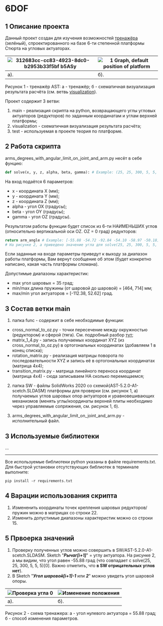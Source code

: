 # 6DOF

## 1 Описание проекта

Данный проект создан для изучения возможностей [тренажёра](https://auto-sys.su/products/astm/) (зелёный), спроектированного на базе 6-ти степенной платформы Стюрта на угловых актуаторах.

![312683cc-cc83-4923-8dc0-b2953b33f5bf b5ASy](https://user-images.githubusercontent.com/86445241/231889804-f48c49f6-d8e7-466a-b50d-0ffda538c0c9.jpg)|![1  Graph, default position of platform](https://user-images.githubusercontent.com/86445241/231886267-50940a10-0ec4-424c-b39e-7f0f63999aef.png)
---|---
а). | б).  <br />

Рисунок 1 - тренажёр AST: а - тренажёр; б - схематичная визуализация результата расчёта (см. ветвь [visualization](https://github.com/LiDline/6DOF/tree/visualization)).

 Проект содержит 3 ветви:
1. main - реализация скрипта на python, возвращающего углы угловых актуаторов (редукторов) по заданным координатам и углам верхней платформы;
2. visualization - схематичная визуализация результата расчёта;
3. test - используемая в проекте теория по платформе.

## 2 Работа скрипта
arms_degrees_with_angular_limit_on_joint_and_arm.py несёт в себе фунцию:
```python
def solve(x, y, z, alpha, beta, gamma): # Example: (25, 25, 300, 5, 5, 5)
```
На вход подаётся 6 параметров:
- x - координата X (мм);
- y - координата Y (мм);
- z - координата Z (мм);
- alpha - угол OX (градусы);
- beta - угол OY (градусы);
- gamma - угол OZ (градусы). <br />

Результатом работы функции будет список из 6-ти НАИМЕНЬШИХ углов (относительно вертикальной оси OZ. OZ = 0 град) редукторов:
```python
return arm_angle # Example: [-55.88 -54.72 -92.84 -54.10 -58.97 -50.18] перевёл в градусы для удобства*
# На рисунке 2, а приведено значение угла для solve(25, 25, 300, 5, 5, 5)[0] = 55.89 град.
```
Если заданные на входе параметры приведут к выходу за диапазон работы платформы, Вам вернут сообщение об этом (будет конкретно написано, какая часть платформы сломана). 

Допустимые диапазоны характеристик:
- max угол шаровых = 35 град;
- min/max длина пружины (от шаровой до шаровой) = [464, 714] мм;
- max/min угол актуаторов = [-112.38, 52.62] град.

## 3 Состав ветки main
1. папка func - содержит в себе необходимые функции:
- cross_normal_to_oz.py - точки пересечение между окружностью (редуктором) и сферой (тяга). См. подробный разбор [тут](https://hedgedoc.auto-sys.su/JAqGGd3JRn-qmUJVMdjODg);
- matrix_1_4.py - запись получаемых координат XYZ (из cross_normal_to_oz.py) в ортогональных координатах (добавляем 1 в конец списка);
- rotation_matrix.py - реализация матрицы поворота по последовательности XYZ и запись её в ортогональных координатах (матрица 4х4);
- transition_matrix.py - матрица линейного переноса координат (матрица 4х4) - cюда записываем НА сколько перемещаемся;
2. папка SW - файлы SolidWorks 2020 со схемой(AST-5.2.0-A1-scetch.SLDASM) платформы для проверки (см. рисунок 1, а) получаемых углов шаровых опор актуаторов и уравновешивающих механизмов (менять углы/координаты верхней плиты необходимо через управляемые сопряжения, см. рисунок 1, б).

3. arms_degrees_with_angular_limit_on_joint_and_arm.py - исполнительный файл.

## 3 Используемые библиотеки
...
____
Все используемые библиотеки python указаны в файле requirements.txt. Для быстрой установки отсутствующих библиотек в терминале выполните: 
```
pip install -r requirements.txt
```
## 4 Варации использования скрипта

1. Измененить координаты точек крепления шаровых редукторов/пружин можно в матрицах со строки 22.
2. Изменить допустимые диапазоны характеристик можно со строки 15.

## 5 Првоерка значений

1. Проверку полученных углов можно совершить в SW/AST-5.2.0-A1-scetch.SLDASM. Sketch "***Рычаг[i+1]***" = углу актуатора. На рисунке 2, а мы видим, что угол равен -55.88 град (что совпадает с solve(25, 25, 300, 5, 5, 5)[0]. Важно отметить, что **в SW отрицательных углов нет**). 
2. В Sketch "***Угол шаровой[i+1]-1*** или ***2***" можно увидеть угол шаровой опоры.

![Проверка угла 0](https://user-images.githubusercontent.com/86445241/231896653-c5e6d8c8-8337-4123-a9c6-0ce3dfde19ac.png)|![Изменение положения](https://user-images.githubusercontent.com/86445241/231896717-9eafa52d-ff11-416e-bddb-7d6951c053db.png)
---|---
a).|б). <br />

Рисунок 2 - схема тренажера: а - угол нулевого актуатора = 55.88 град; б - способ изменения параметров. 